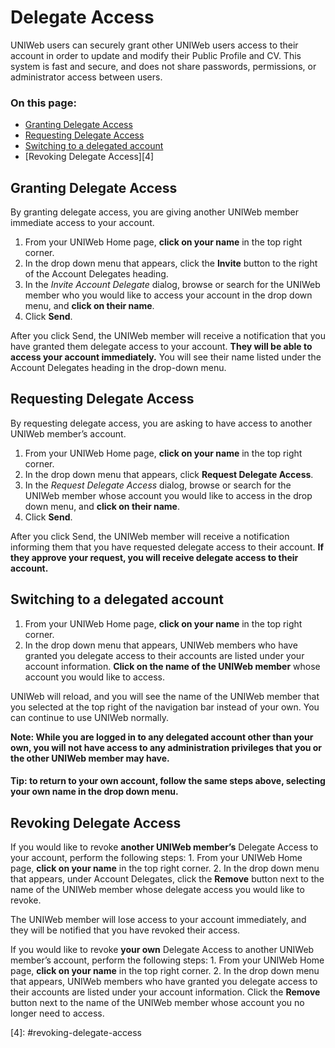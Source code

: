 # Delegate Access

UNIWeb users can securely grant other UNIWeb users access to their account in order to update and modify their Public Profile and CV. This system is fast and secure, and does not share passwords, permissions, or administrator access between users.

### On this page:

* [Granting Delegate Access](delegate-access%20%281%29.md#granting-delegate-access)
* [Requesting Delegate Access](delegate-access%20%281%29.md#requesting-delegate-access)
* [Switching to a delegated account](delegate-access%20%281%29.md#switching-to-a-delegated-account)
* \[Revoking Delegate Access\]\[4\]

## Granting Delegate Access

By granting delegate access, you are giving another UNIWeb member immediate access to your account.

1. From your UNIWeb Home page, **click on your name** in the top right corner. 
2. In the drop down menu that appears, click the **Invite** button to the right of the Account Delegates heading.
3. In the _Invite Account Delegate_ dialog, browse or search for the UNIWeb member who you would like to access your account in the drop down menu, and **click on their name**.
4. Click **Send**.

After you click Send, the UNIWeb member will receive a notification that you have granted them delegate access to your account. **They will be able to access your account immediately.** You will see their name listed under the Account Delegates heading in the drop-down menu.

## Requesting Delegate Access

By requesting delegate access, you are asking to have access to another UNIWeb member’s account.

1. From your UNIWeb Home page, **click on your name** in the top right corner. 
2. In the drop down menu that appears, click **Request Delegate Access**.
3. In the _Request Delegate Access_ dialog, browse or search for the UNIWeb member whose account you would like to access in the drop down menu, and **click on their name**.
4. Click **Send**.

After you click Send, the UNIWeb member will receive a notification informing them that you have requested delegate access to their account. **If they approve your request, you will receive delegate access to their account.**

## Switching to a delegated account

1. From your UNIWeb Home page, **click on your name** in the top right corner. 
2. In the drop down menu that appears, UNIWeb members who have granted you delegate access to their accounts are listed under your account information. **Click on the name of the UNIWeb member** whose account you would like to access.

UNIWeb will reload, and you will see the name of the UNIWeb member that you selected at the top right of the navigation bar instead of your own. You can continue to use UNIWeb normally.

**Note: While you are logged in to any delegated account other than your own, you will not have access to any administration privileges that you or the other UNIWeb member may have.**

#### **Tip:** to return to your own account, follow the same steps above, selecting your own name in the drop down menu.

## Revoking Delegate Access

If you would like to revoke **another UNIWeb member’s** Delegate Access to your account, perform the following steps: 1. From your UNIWeb Home page, **click on your name** in the top right corner. 2. In the drop down menu that appears, under Account Delegates, click the **Remove** button next to the name of the UNIWeb member whose delegate access you would like to revoke.

The UNIWeb member will lose access to your account immediately, and they will be notified that you have revoked their access.

If you would like to revoke **your own** Delegate Access to another UNIWeb member’s account, perform the following steps: 1. From your UNIWeb Home page, **click on your name** in the top right corner. 2. In the drop down menu that appears, UNIWeb members who have granted you delegate access to their accounts are listed under your account information. Click the **Remove** button next to the name of the UNIWeb member whose account you no longer need to access.

\[4\]: \#revoking-delegate-access

